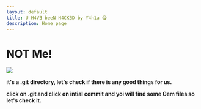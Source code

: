 ```yaml
---
layout: default
title: U H4V∃ beeN H4CK∃D by Y4h1a 😋
description: Home page
---
```

# NOT Me!
![](https://i.ibb.co/7VRm7cM/srrt.png)

**it's a .git directory, let's check if there is any good things for us.**

**click on .git and click on intial commit and yoi will find some Gem files so let's check it.**
